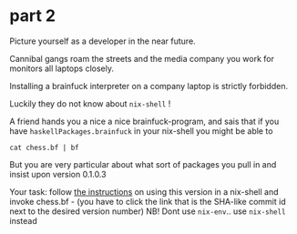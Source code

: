 # part 2

Picture yourself as a developer in the near future.

Cannibal gangs roam the streets and the media company you work for monitors all laptops closely.

Installing a brainfuck interpreter on a company laptop is strictly forbidden.

Luckily they do not know about `nix-shell` !

A friend hands you a nice a nice brainfuck-program, and sais that if you have `haskellPackages.brainfuck` in your nix-shell you might be able to 

    cat chess.bf | bf

But you are very particular about what sort of packages you pull in and insist upon version 0.1.0.3

Your task: follow [the instructions](https://lazamar.co.uk/nix-versions/?channel=nixpkgs-unstable&package=brainfuck) on using this version in a nix-shell and invoke chess.bf - (you have to click the link that is the SHA-like commit id next to the desired version number)
NB! Dont use `nix-env`.. use `nix-shell` instead